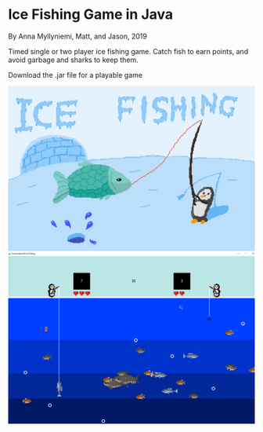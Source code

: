 # Ice Fishing Game in Java
By Anna Myllyniemi, Matt, and Jason, 2019

Timed single or two player ice fishing game. Catch fish to earn points, and avoid garbage and sharks to keep them. 

Download the .jar file for a playable game

![banner/cover image of game](https://github.com/missionStrawberry/Ice_Fishing_Game/blob/main/banner.png?raw=true)
![gameplay](https://github.com/missionStrawberry/Ice_Fishing_Game/blob/main/Screenshot%20(9).png?raw=true)
